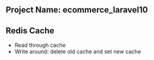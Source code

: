 ## Project Name: ecommerce_laravel10
## Redis Cache
- Read through cache
- Write around: delete old cache and set new cache
